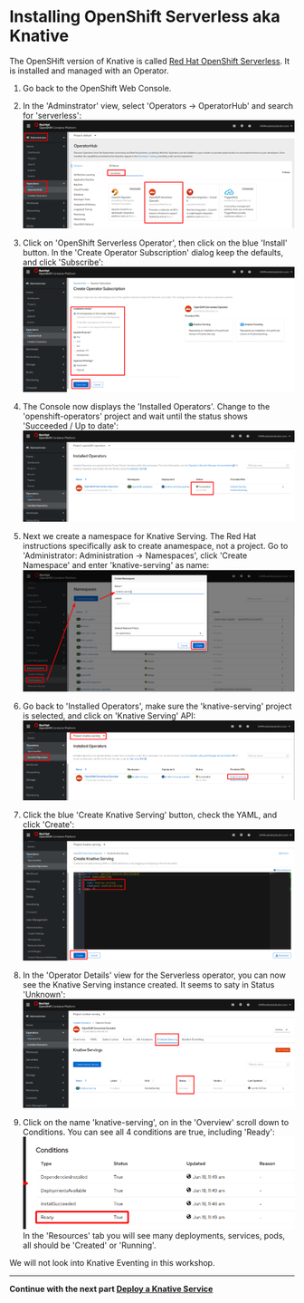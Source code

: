 # Installing OpenShift Serverless aka Knative

The OpenSHift version of Knative is called [Red Hat OpenShift Serverless](https://access.redhat.com/documentation/en-us/openshift_container_platform/4.3/html/serverless_applications/serverless-getting-started). It is installed and managed with an Operator.

1. Go back to the OpenShift Web Console.

1. In the 'Adminstrator' view, select 'Operators -> OperatorHub' and search for 'serverless':
   ![operatorhub](images/operatorhub.png)

1. Click on 'OpenShift Serverless Operator', then click on the blue 'Install' button. In the 'Create Operator Subscription' dialog keep the defaults, and click 'Subscribe':
   ![subscr](images/subscribe.png)

1. The Console now displays the 'Installed Operators'. Change to the 'openshift-operators' project and wait until the status shows 'Succeeded / Up to date':
   ![op status](images/op-status.png)  

1. Next we create a namespace for Knative Serving. The Red Hat instructions specifically ask to create anamespace, not a project.
   Go to 'Administrator: Administration -> Namespaces', click 'Create Namespace' and enter 'knative-serving' as name:
   ![crt ns](images/crt-ns.png)

1. Go back to 'Installed Operators', make sure the 'knative-serving' project is selected, and click on 'Knative Serving' API:
   ![crt kn srv](images/ins-kn-srv.png)

1. Click the blue 'Create Knative Serving' button, check the YAML, and click 'Create':
   ![crt kn srv2](images/ins-kn-srv2.png)  

1. In the 'Operator Details' view for the Serverless operator, you can now see the Knative Serving instance created. It seems to saty in Status 'Unknown':
   ![status1](images/status1.png)

1. Click on the name 'knative-serving', on in the 'Overview' scroll down to Conditions. You can see all 4 conditions are true, including 'Ready':
   ![status2](images/status2.png)
   In the 'Resources' tab you will see many deployments, services, pods, all should be 'Created' or 'Running'.

We will not look into Knative Eventing in this workshop.

---

__Continue with the next part [Deploy a Knative Service](3-DeployKnativeService.md)__      

